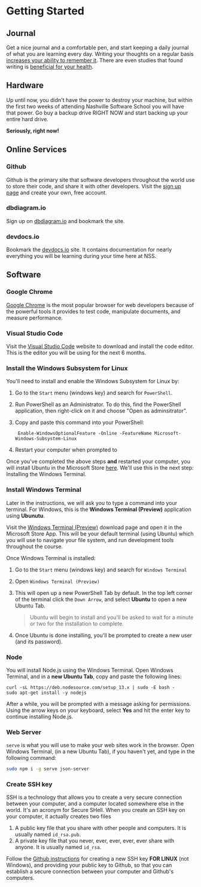 # Getting Started

## Journal

Get a nice journal and a comfortable pen, and start keeping a daily journal of what you are learning every day. Writing your thoughts on a regular basis [increases your ability to remember it](https://www.lifehack.org/articles/featured/writing-and-remembering-why-we-remember-what-we-write.html). There are even studies that found writing is [beneficial for your health](https://www.apa.org/monitor/sep01/keepdiary.aspx).

## Hardware

Up until now, you didn't have the power to destroy your machine, but within the first two weeks of attending Nashville Software School you will have that power. Go buy a backup drive RIGHT NOW and start backing up your entire hard drive.

**Seriously, right now!**

## Online Services

### Github

Github is the primary site that software developers throughout the world use to store their code, and share it with other developers. Visit the [sign up page](https://github.com/join) and create your own, free account.

### dbdiagram.io

Sign up on [dbdiagram.io](https://dbdiagram.io) and bookmark the site.

### devdocs.io

Bookmark the [devdocs.io](https://devdocs.io/) site. It contains documentation for nearly everything you will be learning during your time here at NSS.

## Software

### Google Chrome

[Google Chrome](https://www.google.com/chrome/browser/desktop/index.html) is the most popular browser for web developers because of the powerful tools it provides to test code, manipulate documents, and measure performance.

### Visual Studio Code

Visit the [Visual Studio Code](https://code.visualstudio.com/) website to download and install the code editor. This is the editor you will be using for the next 6 months.

### Install the Windows Subsystem for Linux

You'll need to install and enable the Windows Subsystem for Linux by:
1. Go to the `Start` menu (windows key) and search for `PowerShell`.
2. Run PowerShell as an Administrator. To do this, find the PowerShell application, then right-click on it and choose "Open as adminsitrator".
3. Copy and paste this command into your PowerShell:

        Enable-WindowsOptionalFeature -Online -FeatureName Microsoft-Windows-Subsystem-Linux

4. Restart your computer when prompted to

Once you've completed the above steps **and** restarted your computer, you will install Ubuntu in the Microsoft Store [here](https://www.microsoft.com/en-us/p/ubuntu/9nblggh4msv6?activetab=pivot:overviewtab). We'll use this in the next step: Installing the Windows Terminal.

### Install Windows Terminal

Later in the instructions, we will ask you to type a command into your terminal. For Windows, this is the **Windows Terminal (Preview)** application using **Ubunutu**.

Visit the [Windows Terminal (Preview)](https://www.microsoft.com/en-us/p/windows-terminal-preview/9n0dx20hk701?activetab=pivot:overviewtab) download page and open it in the Microsoft Store App. This will be your default terminal (using Ubuntu) which you will use to navigate your file system, and run development tools throughout the course.

Once Windows Terminal is installed:
1. Go to the `Start` menu (windows key) and search for `Windows Terminal`
2. Open `Windows Terminal (Preview)`
3. This will open up a new PowerShell Tab by default. In the top left corner of the terminal click the `Down Arrow`, and select **Ubuntu** to open a new Ubuntu Tab.

    > Ubuntu will begin to install and you'll be asked to wait for a minute or two for the installation to complete.

4. Once Ubuntu is done installing, you'll be prompted to create a new user (and its password).

### Node

You will install Node.js using the Windows Terminal. Open Windows Terminal, and in a **new Ubuntu Tab**, copy and paste the following lines:
```
curl -sL https://deb.nodesource.com/setup_13.x | sudo -E bash -
sudo apt-get install -y nodejs
```
After a while, you will be prompted with a message asking for permissions. Using the arrow keys on your keyboard, select **Yes** and hit the enter key to continue installing Node.js.

### Web Server

`serve` is what you will use to make your web sites work in the browser. Open Windows Terminal, (in a new Ubuntu Tab), if you haven't yet, and type in the following command:

```sh
sudo npm i -g serve json-server
```

### Create SSH key

SSH is a technology that allows you to create a very secure connection between your computer, and a computer located somewhere else in the world. It's an acronym for Secure SHell. When you create an SSH key on your computer, it actually creates two files

1. A public key file that you share with other people and computers. It is usually named `id_rsa.pub`.
1. A private key file that you never, ever, ever, ever, ever share with anyone. It is usually named `id_rsa`.

Follow the [Github instructions](https://help.github.com/articles/generating-a-new-ssh-key-and-adding-it-to-the-ssh-agent/#platform-linux) for creating a new SSH key **FOR LINUX** (not Windows), and providing your public key to Github, so that you can establish a secure connection between your computer and Github's computers.
